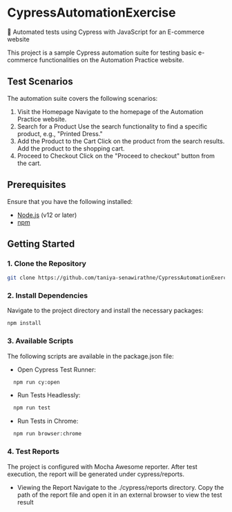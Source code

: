 # CypressAutomationExercise

💠 Automated tests using Cypress with JavaScript for an E-commerce website

This project is a sample Cypress automation suite for testing basic e-commerce functionalities on the Automation Practice website.

## Test Scenarios

The automation suite covers the following scenarios:

1. Visit the Homepage
   Navigate to the homepage of the Automation Practice website.
2. Search for a Product
   Use the search functionality to find a specific product, e.g., "Printed Dress."
3. Add the Product to the Cart
   Click on the product from the search results.
   Add the product to the shopping cart.
4. Proceed to Checkout
   Click on the "Proceed to checkout" button from the cart.

## Prerequisites

Ensure that you have the following installed:

- [Node.js](https://nodejs.org/en/download/) (v12 or later)
- [npm](https://www.npmjs.com/get-npm)

## Getting Started

### 1. Clone the Repository

```bash
git clone https://github.com/taniya-senawirathne/CypressAutomationExercise.git


```

### 2. Install Dependencies

Navigate to the project directory and install the necessary packages:

```bash
npm install

```

### 3. Available Scripts

The following scripts are available in the package.json file:

- Open Cypress Test Runner:

```bash
  npm run cy:open
```

- Run Tests Headlessly:

```bash
  npm run test
```

- Run Tests in Chrome:

```bash
  npm run browser:chrome
```

### 4. Test Reports

The project is configured with Mocha Awesome reporter. After test execution, the report will be generated under cypress/reports.

- Viewing the Report
  Navigate to the ./cypress/reports directory.
  Copy the path of the report file and open it in an external browser to view the test result
